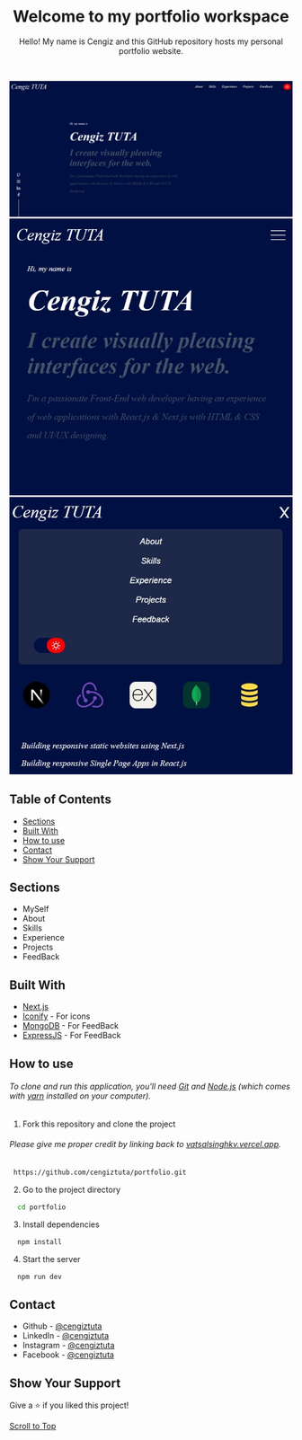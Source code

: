 <h1 align="center">
Welcome to my portfolio workspace
</h1>
<p align="center">
Hello! My name is Cengiz and this GitHub repository hosts my personal portfolio website.
</p>
<br>

![My Portfolio](/public/Portfolio1.jpeg)
![Portfolio Screenshow](/public/Portfolio2.jpeg)
![Portfolio Screenshow](/public/Portfolio3.jpeg)

## Table of Contents

- [Sections](#sections)
- [Built With](#built-with)
- [How to use](#how-to-use)
- [Contact](#contact)
- [Show Your Support](#show-your-support)

## Sections

- MySelf
- About
- Skills
- Experience
- Projects
- FeedBack

## Built With

- [Next.js](https://nextjs.org/)
- [Iconify](https://icon-sets.iconify.design/) - For icons
- [MongoDB](https://mongodb.com/) - For FeedBack
- [ExpressJS](https://expressjs.com/) - For FeedBack

## How to use

###### To clone and run this application, you'll need [Git](https://git-scm.com) and [Node.js](https://nodejs.org/en/download/) (which comes with [yarn](https://yarnpkg.com) installed on your computer).

1. Fork this repository and clone the project

###### Please give me proper credit by linking back to [vatsalsinghkv.vercel.app](https://vatsalsinghkv.vercel.app).

```bash
 https://github.com/cengiztuta/portfolio.git
```

2. Go to the project directory

```bash
  cd portfolio
```

3. Install dependencies

```bash
  npm install
```

4. Start the server

```bash
  npm run dev
```

## Contact

- Github - [@cengiztuta](https://github.com/cengiztuta)
- LinkedIn - [@cengiztuta](https://www.linkedin.com/in/cengiz-tuta-bbb79a20b/)
- Instagram - [@cengiztuta](https://www.instagram.com/cengiztuta)
- Facebook - [@cengiztuta](https://www.facebook.com/cengiz.tuta07)

## Show Your Support

Give a ⭐️ if you liked this project!

[Scroll to Top](#--cengiztuta)
